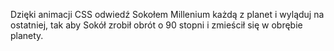 Dzięki animacji CSS odwiedź Sokołem Millenium każdą z planet i wyląduj na ostatniej, tak aby Sokół zrobił obrót o 90 stopni i zmieścił się w obrębie planety.
